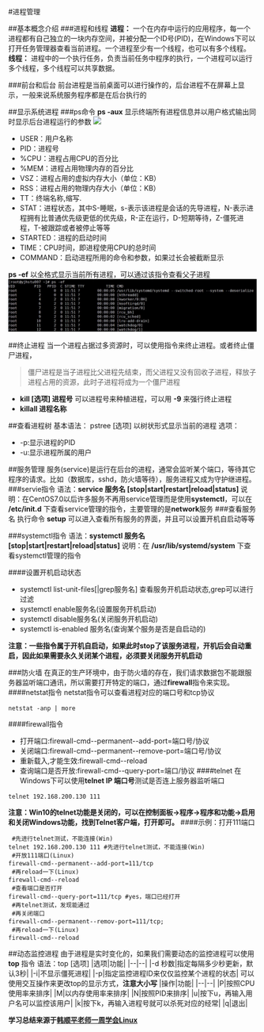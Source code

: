 #进程管理

##基本概念介绍
###进程和线程
**进程：** 一个在内存中运行的应用程序，每一个进程都有自己独立的一块内存空间，并被分配一个ID号(PID)，在Windows下可以打开任务管理器查看当前进程。一个进程至少有一个线程，也可以有多个线程。
**线程：** 进程中的一个执行任务，负责当前任务中程序的执行，一个进程可以运行多个线程，多个线程可以共享数据。

###前台和后台
前台进程是当前桌面可以进行操作的，后台进程不在屏幕上显示，一般来说系统服务程序都是在后台执行的

##显示系统进程
###ps命令
**ps -aux** 显示终端所有进程信息并以用户格式输出同时显示后台进程运行的参数
<img src="/img/屏幕截图%202022-07-22%20142021.jpg">

* USER：用户名称
* PID：进程号
* %CPU：进程占用CPU的百分比
* %MEM：进程占用物理内存的百分比
* VSZ：进程占用的虚拟内存大小（单位：KB）
* RSS：进程占用的物理内存大小（单位：KB）
* TT：终端名称,缩写.
* STAT：进程状态，其中S-睡眠，s-表示该进程是会话的先导进程，N-表示进程拥有比普通优先级更低的优先级，R-正在运行，D-短期等待，Z-僵死进程，T-被跟踪或者被停止等等
* STARTED：进程的启动时间
* TIME：CPU时间，即进程使用CPU的总时间
* COMMAND：启动进程所用的命令和参数，如果过长会被截断显示

**ps -ef** 以全格式显示当前所有进程，可以通过该指令查看父子进程
<img src="img/屏幕截图%202022-07-22%20142632.jpg">

##终止进程
当一个进程占据过多资源时，可以使用指令来终止进程。或者终止僵尸进程，
>僵尸进程是当子进程比父进程先结束，而父进程又没有回收子进程，释放子进程占用的资源，此时子进程将成为一个僵尸进程
* **kill  [选项] 进程号** 可以进程号来种植进程，可以用 **-9** 来强行终止进程
* **killall 进程名称**

##查看进程树
基本语法： pstree [选项] 以树状形式显示当前的进程
选项：
* -p:显示进程的PID
* -u:显示进程所属的用户

##服务管理
服务(service)是运行在后台的进程，通常会监听某个端口，等待其它程序的请求。比如（数据库，sshd，防火墙等待），服务进程又成为守护继进程。
###servie指令
语法：**service 服务名 [stop|start|restart|reload|status]**
说明：在CentOS7.0以后许多服务不再用service管理而是使用**systemctl**，可以在 **/etc/init.d** 下查看service管理的指令，主要管理的是**network**服务
###查看服务名
执行命令 **setup** 可以进入查看所有服务的界面，并且可以设置开机自启动等等

###systemctl指令
语法：**systemctl 服务名 [stop|start|restart|reload|status]**
说明：在 **/usr/lib/systemd/system** 下查看systemctl管理的指令

####设置开机启动状态
* systemctl list-unit-files[|grep服务名] 查看服务开机启动状态,grep可以进行过滤
* systemctl enable服务名(设置服务开机启动)
* systemctl disable服务名(关闭服务开机启动)
* systemctl is-enabled 服务名(查询某个服务是否是自启动的)

**注意：一些指令属于开机自启动，如果此时stop了该服务进程，开机后会自动重启，因此如果需要永久关闭某个进程，必须要关闭服务开机启动**

###防火墙
在真正的生产环境中，由于防火墙的存在，我们请求数据包不能跟服务器监听端口通讯，所以需要打开特定的端口，通过**firewall**指令来实现。
####netstat指令
netstat指令可以查看进程对应的端口号和tcp协议
~~~Shell
netstat -anp | more
~~~
####firewall指令
* 打开端口:firewall-cmd--permanent--add-port=端口号/协议
* 关闭端口:firewall-cmd--permanent--remove-port=端口号/协议
* 重新载入,才能生效:firewall-cmd--reload
* 查询端口是否开放:firewall-cmd--query-port=端口/协议
####telnet
在Windows下可以使用**telnet IP 端口号**测试是否连上服务器监听端口
~~~Shell
telnet 192.168.200.130 111
~~~
**注意：Win10的telnet功能是关闭的，可以在控制面板->程序->程序和功能->启用和关闭Windows功能，找到Telnet客户端，打开即可。**
####示例：打开111端口
~~~Shell
 #先进行telnet测试，不能连接(Win) 
telnet 192.168.200.130 111 #先进行telnet测试，不能连接(Win)
 #开放111端口(Linux)
firewall-cmd--permanent--add-port=111/tcp 
 #再reload一下(Linux)
firewall-cmd--reload
 #查看端口是否打开
firewall-cmd--query-port=111/tcp #yes，端口已经打开
 #再telnet测试，发现能通过
 #再关闭端口
firewall-cmd--permanent--remov-port=111/tcp;
 #再reload一下(Linux)
firewall-cmd--reload
~~~
##动态监控进程
由于进程是实时变化的，如果我们需要动态的监控进程可以使用 **top** 指令
语法：top [选项]
|选项|功能|
|--|--|
|-d 秒数|指定每隔多少秒更新，默认3秒|
|-i|不显示僵死进程|
|-p|指定监控进程ID来仅仅监控某个进程的状态|
可以使用交互操作来更改top的显示方式，**注意大小写**
|操作|功能|
|--|--|
|P|按照CPU使用率来排序|
|M|以内存使用率来排序|
|N|按照PID来排序|
|u|按下u，再输入用户名可以监控该用户|
|k|按下k，再输入进程号就可以杀死对应的经常|
|q|退出|

**学习总结来源于[<u>韩顺平老师一周学会Linux</u>](https://www.bilibili.com/video/BV1Sv411r7vd?spm_id_from=333.788.top_right_bar_window_custom_collection.content.click)**